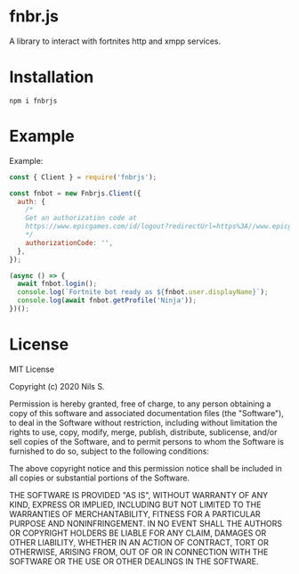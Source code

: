 # fnbr.js
A library to interact with fortnites http and xmpp services.

# Installation
```
npm i fnbrjs
```

# Example
Example: 
```javascript
const { Client } = require('fnbrjs');

const fnbot = new Fnbrjs.Client({
  auth: {
    /*
    Get an authorization code at
    https://www.epicgames.com/id/logout?redirectUrl=https%3A//www.epicgames.com/id/login%3FredirectUrl%3Dhttps%253A%252F%252Fwww.epicgames.com%252Fid%252Fapi%252Fredirect%253FclientId%253D3446cd72694c4a4485d81b77adbb2141%2526responseType%253Dcode
    */
    authorizationCode: '',
  },
});

(async () => {
  await fnbot.login();
  console.log(`Fortnite bot ready as ${fnbot.user.displayName}`);
  console.log(await fnbot.getProfile('Ninja'));
})();
```

# License
MIT License

Copyright (c) 2020 Nils S.

Permission is hereby granted, free of charge, to any person obtaining a copy
of this software and associated documentation files (the "Software"), to deal
in the Software without restriction, including without limitation the rights
to use, copy, modify, merge, publish, distribute, sublicense, and/or sell
copies of the Software, and to permit persons to whom the Software is
furnished to do so, subject to the following conditions:

The above copyright notice and this permission notice shall be included in all
copies or substantial portions of the Software.

THE SOFTWARE IS PROVIDED "AS IS", WITHOUT WARRANTY OF ANY KIND, EXPRESS OR
IMPLIED, INCLUDING BUT NOT LIMITED TO THE WARRANTIES OF MERCHANTABILITY,
FITNESS FOR A PARTICULAR PURPOSE AND NONINFRINGEMENT. IN NO EVENT SHALL THE
AUTHORS OR COPYRIGHT HOLDERS BE LIABLE FOR ANY CLAIM, DAMAGES OR OTHER
LIABILITY, WHETHER IN AN ACTION OF CONTRACT, TORT OR OTHERWISE, ARISING FROM,
OUT OF OR IN CONNECTION WITH THE SOFTWARE OR THE USE OR OTHER DEALINGS IN THE
SOFTWARE.